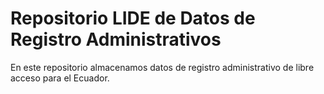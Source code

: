 # Repositorio LIDE de Datos de Registro Administrativos
En este repositorio almacenamos datos de registro administrativo de libre acceso para el Ecuador.
